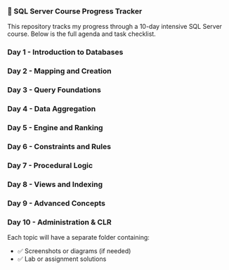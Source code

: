 ### 📘 SQL Server Course Progress Tracker

This repository tracks my progress through a 10-day intensive SQL Server course. Below is the full agenda and task checklist.

### Day 1 - Introduction to Databases
### Day 2 - Mapping and Creation
### Day 3 - Query Foundations
### Day 4 - Data Aggregation
### Day 5 - Engine and Ranking
### Day 6 - Constraints and Rules
### Day 7 - Procedural Logic
### Day 8 - Views and Indexing
### Day 9 - Advanced Concepts
### Day 10 - Administration & CLR


Each topic will have a separate folder containing:

* ✅ Screenshots or diagrams (if needed)
* ✅ Lab or assignment solutions



